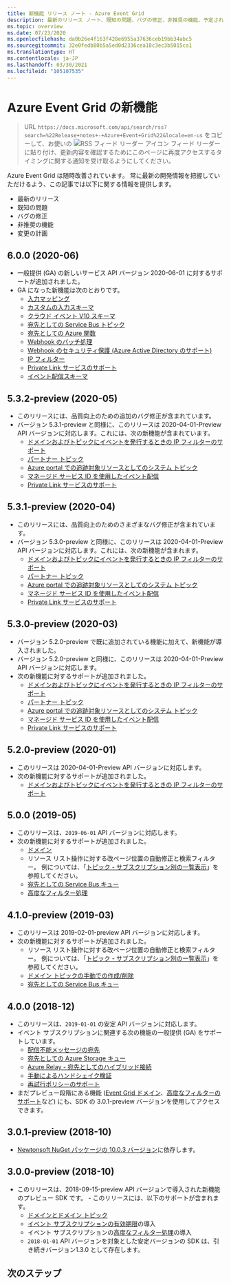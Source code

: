 ```yaml
---
title: 新機能 リリース ノート - Azure Event Grid
description: 最新のリリース ノート、既知の問題、バグの修正、非推奨の機能、予定されている変更点など、Azure Event Grid の新着情報について説明します。
ms.topic: overview
ms.date: 07/23/2020
ms.openlocfilehash: da0b26e4f163f428e6955a37636ceb19bb34abc5
ms.sourcegitcommit: 32e0fedb80b5a5ed0d2336cea18c3ec3b5015ca1
ms.translationtype: HT
ms.contentlocale: ja-JP
ms.lasthandoff: 03/30/2021
ms.locfileid: "105107535"
---
```

# <a name="whats-new-in-azure-event-grid"></a>Azure Event Grid の新機能

>URL `https://docs.microsoft.com/api/search/rss?search=%22Release+notes+-+Azure+Event+Grid%22&locale=en-us` をコピーして、お使いの ![RSS フィード リーダー アイコン](./media/whats-new/feed-icon-16x16.png) フィード リーダーに貼り付け、更新内容を確認するためにこのページに再度アクセスするタイミングに関する通知を受け取るようにしてください。

Azure Event Grid は随時改善されています。 常に最新の開発情報を把握していただけるよう、この記事では以下に関する情報を提供します。

- 最新のリリース
- 既知の問題
- バグの修正
- 非推奨の機能
- 変更の計画

## <a name="600-2020-06"></a>6.0.0 (2020-06)
- 一般提供 (GA) の新しいサービス API バージョン 2020-06-01 に対するサポートが追加されました。
- GA になった新機能は次のとおりです。
    - [入力マッピング](input-mappings.md)
    - [カスタムの入力スキーマ](input-mappings.md)
    - [クラウド イベント V10 スキーマ](cloud-event-schema.md)
    - [宛先としての Service Bus トピック](handler-service-bus.md)
    - [宛先としての Azure 関数](handler-functions.md)
    - [Webhook のバッチ処理](./edge/delivery-output-batching.md)
    - [Webhook のセキュリティ保護 (Azure Active Directory のサポート)](secure-webhook-delivery.md)
    - [IP フィルター](configure-firewall.md)
    - [Private Link サービスのサポート](configure-private-endpoints.md)
    - [イベント配信スキーマ](event-schema.md)

## <a name="532-preview-2020-05"></a>5.3.2-preview (2020-05)
- このリリースには、品質向上のための追加のバグ修正が含まれています。
- バージョン 5.3.1-preview と同様に、このリリースは 2020-04-01-Preview API バージョンに対応します。これには、次の新機能が含まれています。 
    - [ドメインおよびトピックにイベントを発行するときの IP フィルターのサポート](configure-firewall.md)
    - [パートナー トピック](./partner-events-overview.md)
    - [Azure portal での追跡対象リソースとしてのシステム トピック](system-topics.md)
    - [マネージド サービス ID を使用したイベント配信](managed-service-identity.md) 
    - [Private Link サービスのサポート](configure-private-endpoints.md)

## <a name="531-preview-2020-04"></a>5.3.1-preview (2020-04)
- このリリースには、品質向上のためのさまざまなバグ修正が含まれています。
- バージョン 5.3.0-preview と同様に、このリリースは 2020-04-01-Preview API バージョンに対応します。これには、次の新機能が含まれます。 
    - [ドメインおよびトピックにイベントを発行するときの IP フィルターのサポート](configure-firewall.md)
    - [パートナー トピック](./partner-events-overview.md)
    - [Azure portal での追跡対象リソースとしてのシステム トピック](system-topics.md)
    - [マネージド サービス ID を使用したイベント配信](managed-service-identity.md) 
    - [Private Link サービスのサポート](configure-private-endpoints.md)

## <a name="530-preview-2020-03"></a>5.3.0-preview (2020-03)
- バージョン 5.2.0-preview で既に追加されている機能に加えて、新機能が導入されました。 
- バージョン 5.2.0-preview と同様に、このリリースは 2020-04-01-Preview API バージョンに対応します。
- 次の新機能に対するサポートが追加されました。 
    - [ドメインおよびトピックにイベントを発行するときの IP フィルターのサポート](configure-firewall.md)
    - [パートナー トピック](./partner-events-overview.md)
    - [Azure portal での追跡対象リソースとしてのシステム トピック](system-topics.md)
    - [マネージド サービス ID を使用したイベント配信](managed-service-identity.md) 
    - [Private Link サービスのサポート](configure-private-endpoints.md)

## <a name="520-preview-2020-01"></a>5.2.0-preview (2020-01)
- このリリースは 2020-04-01-Preview API バージョンに対応します。
- 次の新機能に対するサポートが追加されました。
    - [ドメインおよびトピックにイベントを発行するときの IP フィルターのサポート](configure-firewall.md)

## <a name="500-2019-05"></a>5.0.0 (2019-05)
- このリリースは、`2019-06-01` API バージョンに対応します。
- 次の新機能に対するサポートが追加されました。
    * [ドメイン](event-domains.md)
    * リソース リスト操作に対する改ページ位置の自動修正と検索フィルター。 例については、「[トピック - サブスクリプション別の一覧表示](/rest/api/eventgrid/version2020-10-15-preview/partnernamespaces/listbysubscription)」を参照してください。
    * [宛先としての Service Bus キュー](handler-service-bus.md)
    * [高度なフィルター処理](event-filtering.md#advanced-filtering)

## <a name="410-preview-2019-03"></a>4.1.0-preview (2019-03)
- このリリースは 2019-02-01-preview API バージョンに対応します。
- 次の新機能に対するサポートが追加されました。
    * リソース リスト操作に対する改ページ位置の自動修正と検索フィルター。 例については、「[トピック - サブスクリプション別の一覧表示](/rest/api/eventgrid/version2020-10-15-preview/partnernamespaces/listbysubscription)」を参照してください。
    * [ドメイン トピックの手動での作成/削除](how-to-event-domains.md)
    * [宛先としての Service Bus キュー](handler-service-bus.md)

## <a name="400-2018-12"></a>4.0.0 (2018-12)
- このリリースは、`2019-01-01` の安定 API バージョンに対応します。
- イベント サブスクリプションに関連する次の機能の一般提供 (GA) をサポートしています。
    * [配信不能メッセージの宛先](manage-event-delivery.md)
    * [宛先としての Azure Storage キュー](handler-storage-queues.md)
    * [Azure Relay - 宛先としてのハイブリッド接続](handler-relay-hybrid-connections.md)
    * [手動によるハンドシェイク検証](webhook-event-delivery.md)
    * [再試行ポリシーのサポート](delivery-and-retry.md)
- まだプレビュー段階にある機能 ([Event Grid ドメイン](event-domains.md)、[高度なフィルターのサポート](event-filtering.md#advanced-filtering)など) にも、SDK の 3.0.1-preview バージョンを使用してアクセスできます。

## <a name="301-preview-2018-10"></a>3.0.1-preview (2018-10)
- [Newtonsoft NuGet パッケージの 10.0.3 バージョン](https://www.nuget.org/packages/Newtonsoft.Json/10.0.3)に依存します。

## <a name="300-preview-2018-10"></a>3.0.0-preview (2018-10)
- このリリースは、2018-09-15-preview API バージョンで導入された新機能のプレビュー SDK です。 - このリリースには、以下のサポートが含まれます。
    - [ドメインとドメイン トピック](event-domains.md)
    - [イベント サブスクリプションの有効期限](concepts.md#event-subscription-expiration)の導入
    - イベント サブスクリプションの[高度なフィルター処理](event-filtering.md#advanced-filtering)の導入
    - `2018-01-01` API バージョンを対象とした安定バージョンの SDK は、引き続きバージョン1.3.0 として存在します。

## <a name="next-steps"></a>次のステップ